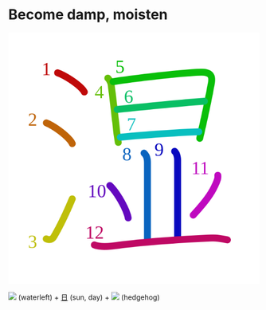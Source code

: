 # Become damp, moisten
![湿](../kanji-colorize/6e7f.svg)

![](http://www.kanjidamage.com/assets/radsmall/water-4770d222295684a6fc1b8e8cec486da119e1bcc2eac91d06622b4671e0098359.jpg) (waterleft) + [日](日.md) (sun, day) + ![](http://www.kanjidamage.com/assets/radsmall/hedgehog-a1a742f2aaffb08c1afede6dda4d7e5e7d719fa3ae0c8b6243a455e85b0b8013.jpg) (hedgehog)